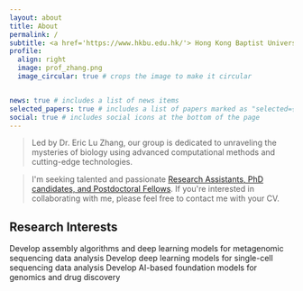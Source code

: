 ```yaml
---
layout: about
title: About
permalink: /
subtitle: <a href='https://www.hkbu.edu.hk/'> Hong Kong Baptist University</a> | <a href='https://www.comp.hkbu.edu.hk/~ericluzhang/'> Eric's Lab </a>
profile:
  align: right
  image: prof_zhang.png
  image_circular: true # crops the image to make it circular


news: true # includes a list of news items
selected_papers: true # includes a list of papers marked as "selected={true}"
social: true # includes social icons at the bottom of the page
---
```


> Led by Dr. Eric Lu Zhang, our group is dedicated to unraveling the mysteries of biology using advanced computational methods and cutting-edge technologies.

> I'm seeking talented and passionate <a href='/openings'>Research Assistants, PhD candidates, and Postdoctoral Fellows</a>.
If you're interested in collaborating with me, please feel free to contact me with your CV.

## Research Interests
Develop assembly algorithms and deep learning models for metagenomic sequencing data analysis
Develop deep learning models for single-cell sequencing data analysis
Develop AI-based foundation models for genomics and drug discovery
